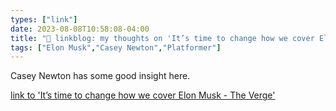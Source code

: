 ```yaml
---
types: ["link"]
date: 2023-08-08T10:58:08-04:00
title: "🔗 linkblog: my thoughts on 'It’s time to change how we cover Elon Musk - The Verge'"
tags: ["Elon Musk","Casey Newton","Platformer"]
---
```

Casey Newton has some good insight here.  
 

[link to 'It’s time to change how we cover Elon Musk - The Verge'](https://www.theverge.com/2023/8/8/23824184/elon-musk-news-coverage-criticism)
